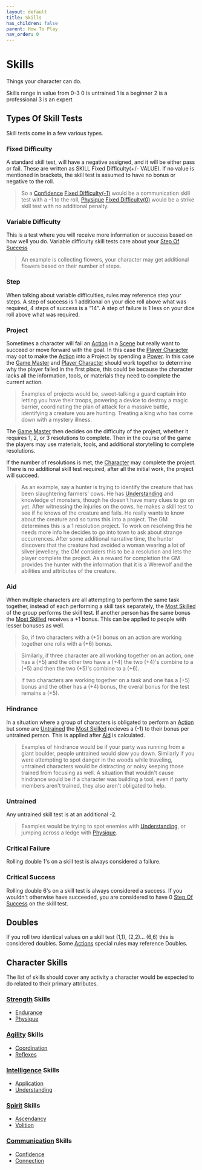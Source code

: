 ```yaml
---
layout: default
title: Skills
has_children: false
parent: How To Play
nav_order: 0
---
```

# Skills
Things your character can do.

Skills range in value from 0-3
0 is untrained
1 is a beginner
2 is a professional
3 is an expert

## Types Of Skill Tests

Skill tests come in a few various types.
### Fixed Difficulty
A standard skill test, will have a negative assigned, and it will be either pass or fail. These are written as SKILL Fixed Difficulty(+/- VALUE). If no value is mentioned in brackets, the skill test is assumed to have no bonus or negative to the roll.

> So a [Confidence](Communication#Confidence) [Fixed Difficulty(-1)](#Fixed%20Difficulty) would be a communication skill test with a -1 to the roll, [Physique](Strength#Physique) [Fixed Difficulty(0)](#Fixed%20Difficulty) would be a strike skill test with no additional penalty.

### Variable Difficulty
This is a test where you will receive more information or success based on how well you do. Variable difficulty skill tests care about your [Step Of Success](#Step)

> An example is collecting flowers, your character may get additional flowers based on their number of steps. 

### Step
When talking about variable difficulties, rules may reference step your steps. A step of success is 1 additional on your dice roll above what was required, 4 steps of success is a “14”. A step of failure is 1 less on your dice roll above what was required. 

### Project
Sometimes a character will fail an [Action](Game/Core/Terminology#Action) in a [Scene](Terminology#Scene) but really want to succeed or move forward with the goal. In this case the [Player Character](Game/Core/Terminology#Player%20Character) may opt to make the [Action](Game/Core/Terminology#Action) into a Project by spending a [Power](Game/Core/Blocks/Power). In this case the [Game Master](Game/Core/Terminology#Game%20Master) and [Player Character](Game/Core/Terminology#Player%20Character) should work together to determine why the player failed in the first place, this could be because the character lacks all the information, tools, or materials they need to complete the current action.

> Examples of projects would be, sweet-talking a guard captain into letting you have their troops, powering a device to destroy a magic barrier, coordinating the plan of attack for a massive battle, identifying a creature you are hunting. Treating a king who has come down with a mystery illness.

The [Game Master](Game/Core/Terminology#Game%20Master) then decides on the difficulty of the project, whether it requires 1, 2, or 3 resolutions to complete. Then in the course of the game the players may use materials, tools, and additional storytelling to complete resolutions. 

If the number of resolutions is met, the [Character](Game/Core/Terminology#Character) may complete the project. There is no additional skill test required, after all the initial work, the project will succeed.

> As an example, say a hunter is trying to identify the creature that has been slaughtering farmers' cows. He has [Understanding](Intelligence#Understanding) and knowledge of monsters, though he doesn't have many clues to go on yet. After witnessing the injuries on the cows, he makes a skill test to see if he knows of the creature and fails. He really wants to know about the creature and so turns this into a project. The GM determines this is a 1 resolution project. To work on resolving this he needs more info he decides to go into town to ask about strange occurrences.
> After some additional narrative time, the hunter discovers that the creature had avoided a woman wearing a lot of silver jewellery, the GM considers this to be a resolution and lets the player complete the project. 
> As a reward for completion the GM provides the hunter with the information that it is a Werewolf and the abilities and attributes of the creature.

### Aid
When multiple characters are all attempting to perform the same task together, instead of each performing a skill task separately, the [Most Skilled](Terminology#Most%20Skilled) of the group performs the skill test. If another person has the same bonus the [Most Skilled](Game/Core/Terminology#Most%20Skilled) receives a +1 bonus. This can be applied to people with lesser bonuses as well.

> So, if two characters with a (+5) bonus on an action are working together one rolls with a (+6) bonus.

> Similarly, if three character are all working together on an action, one has a (+5) and the other two have a (+4) the two (+4)'s combine to a (+5) and then the two (+5)'s combine to a (+6). 

> If two characters are working together on a task and one has a (+5) bonus and the other has a (+4) bonus, the overal bonus for the test remains a (+5). 

### Hindrance
In a situation where a group of characters is obligated to perform an [Action](Game/Core/Terminology#Action) but some are [Untrained](#Untrained) the [Most Skilled](Game/Core/Terminology#Most%20Skilled) recieves a (-1) to their bonus per untrained person. This is applied after [Aid](#Aid) is calculated.

> Examples of hindrance would be if your party was running from a giant boulder, people untrained would slow you down. Similarly if you were attempting to spot danger in the woods while traveling, untrained characters would be distracting or noisy keeping those trained from focusing as well. A situation that wouldn't cause hindrance would be if a character was building a tool, even if party members aren't trained, they also aren't obligated to help.

### Untrained
Any untrained skill test is at an additional -2.

> Examples would be trying to spot enemies with [Understanding](Intelligence#Understanding), or jumping across a ledge with [Physique](Strength#Physique). 

### Critical Failure
Rolling double 1's on a skill test is always considered a failure.

### Critical Success
Rolling double 6's on a skill test is always considered a success. If you wouldn't otherwise have succeeded, you are considered to have 0 [Step Of Success](#Step) on the skill test.

## Doubles
If you roll two identical values on a skill test (1,1), (2,2)… (6,6) this is considered doubles. Some [Actions](Terminology#Action) special rules may reference Doubles.

## Character Skills
The list of skills should cover any activity a character would be expected to do related to their primary attributes.

### [Strength](Strength) Skills
* [Endurance](Strength#Endurance)
* [Physique](Strength#Physique)

### [Agility](Agility) Skills
* [Coordination](Agility#Coordination)
* [Reflexes](Agility#Reflexes)

### [Intelligence](Intelligence) Skills
* [Application](Intelligence#Application)
* [Understanding](Intelligence#Understanding)

### [Spirit](Spirit) Skills
* [Ascendancy](Spirit#Ascendancy)
* [Volition](Spirit#Volition)

### [Communication](Communication) Skills
* [Confidence](Communication#Confidence)
* [Connection](Communication#Connection)